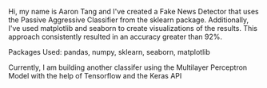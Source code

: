 Hi, my name is Aaron Tang and I've created a Fake News Detector that uses the Passive Aggressive Classifier from the sklearn package.
Additionally, I've used matplotlib and seaborn to create visualizations of the results.
This approach consistently resulted in an accuracy greater than 92%.

Packages Used: pandas, numpy, sklearn, seaborn, matplotlib

Currently, I am building another classifer using the Multilayer Perceptron Model with the help of Tensorflow and the Keras API

